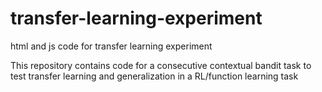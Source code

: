 # transfer-learning-experiment
html and js code for transfer learning experiment

This repository contains code for a consecutive contextual bandit task to test transfer learning and generalization in a RL/function learning task
